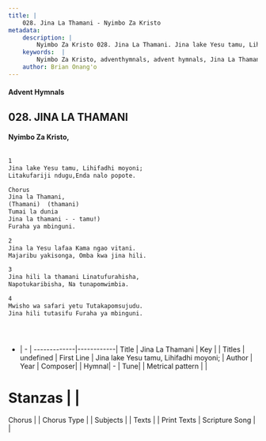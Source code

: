 ```yaml
---
title: |
    028. Jina La Thamani - Nyimbo Za Kristo
metadata:
    description: |
        Nyimbo Za Kristo 028. Jina La Thamani. Jina lake Yesu tamu, Lihifadhi moyoni; Litakufariji ndugu,Enda nalo popote.  Chorus Jina la Thamani, (Thamani)  (thamani) Tumai la dunia Jina la thamani - - tamu!) Furaha ya mbinguni.  
    keywords:  |
        Nyimbo Za Kristo, adventhymnals, advent hymnals, Jina La Thamani, Jina lake Yesu tamu, Lihifadhi moyoni;. 
    author: Brian Onang'o
---
```


#### Advent Hymnals
## 028. JINA LA THAMANI
####  Nyimbo Za Kristo,

```txt

1
Jina lake Yesu tamu, Lihifadhi moyoni;
Litakufariji ndugu,Enda nalo popote.

Chorus
Jina la Thamani,
(Thamani)  (thamani)
Tumai la dunia
Jina la thamani - - tamu!)
Furaha ya mbinguni.

2
Jina la Yesu lafaa Kama ngao vitani.
Majaribu yakisonga, Omba kwa jina hili.

3
Jina hili la thamani Linatufurahisha, 
Napotukaribisha, Na tunapomwimbia.

4
Mwisho wa safari yetu Tutakapomsujudu.
Jina hili tutasifu Furaha ya mbinguni.





```

- |   -  |
-------------|------------|
Title | Jina La Thamani |
Key |  |
Titles | undefined |
First Line | Jina lake Yesu tamu, Lihifadhi moyoni; |
Author | 
Year | 
Composer| |
Hymnal|  - |
Tune|  |
Metrical pattern | |
# Stanzas |  |
Chorus |  |
Chorus Type |  |
Subjects | |
Texts |  |
Print Texts | 
Scripture Song |  |
    
